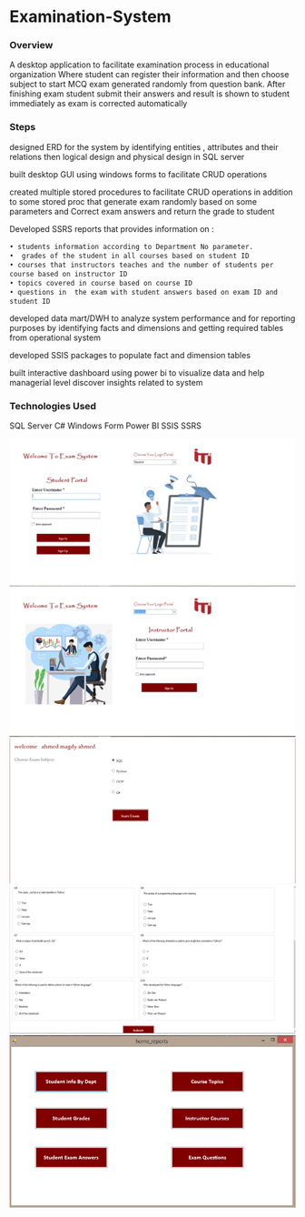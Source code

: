 # Examination-System

### Overview

A desktop application to facilitate examination process in educational organization Where student can register their information and then choose subject to start MCQ exam generated randomly from question bank. After finishing exam student submit their answers and result is shown to student immediately as exam is corrected automatically


### Steps

designed ERD for the system by identifying entities , attributes  and their relations then logical design and physical design in SQL server

built desktop GUI using windows forms to facilitate CRUD operations

created multiple stored procedures to facilitate CRUD operations in addition to some stored proc that generate exam randomly based on some parameters and Correct exam answers and return the grade to student

Developed SSRS reports that provides information on :

	• students information according to Department No parameter.
	•  grades of the student in all courses based on student ID
	• courses that instructors teaches and the number of students per course based on instructor ID
	• topics covered in course based on course ID
	• questions in  the exam with student answers based on exam ID and student ID

developed data mart/DWH to analyze system performance and  for reporting purposes by identifying facts and dimensions and getting required tables from operational system

developed SSIS packages to populate fact and dimension tables

built interactive dashboard using power bi to visualize data and help managerial level discover insights related to system

### Technologies Used

SQL Server
C#
Windows Form
Power BI
SSIS
SSRS


![Screenshot: ](Screenshot/1.PNG )
![Screenshot: ](Screenshot/3.PNG )
![Screenshot: ](Screenshot/4.PNG )
![Screenshot: ](Screenshot/5.PNG )
![Screenshot: ](Screenshot/6.PNG )
